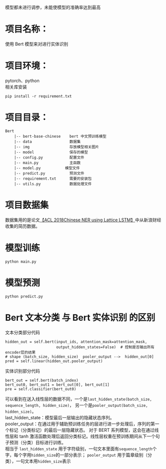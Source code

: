模型都未进行调参，未能使模型的准确率达到最高
# 项目名称：
使用 Bert 模型来对进行实体识别

# 项目环境：
pytorch、python   
相关库安装
```
pip install -r requirement.txt
```

# 项目目录：
```
Bert
    |-- bert-base-chinese    bert 中文预训练模型     
    |-- data                 数据集  
    |-- img                  存放模型相关图片              
    |-- model                保存的模型               
    |-- config.py            配置文件                                 
    |-- main.py              主函数                      
    |-- model.py           模型文件                     
    |-- predict.py           预测文件                         
    |-- requirement.txt      需要的安装包
    |-- utils.py             数据处理文件
```

# 项目数据集
数据集用的是论文[【ACL 2018Chinese NER using Lattice LSTM】](https://github.com/jiesutd/LatticeLSTM)中从新浪财经收集的简历数据。

# 模型训练
`python main.py`

# 模型预测
`python predict.py`

# Bert 文本分类 与 Bert 实体识别 的区别
文本分类部分代码
```
hidden_out = self.bert(input_ids, attention_mask=attention_mask,
                       output_hidden_states=False)  # 控制是否输出所有encoder层的结果
# shape (batch_size, hidden_size)  pooler_output -->  hidden_out[0]
pred = self.linear(hidden_out.pooler_output)
```
实体识别部分代码
```
bert_out = self.bert(batch_index)
bert_out0, bert_out1 = bert_out[0], bert_out[1]
pre = self.classifier(bert_out0)
```
可以看到在送入线性层的数据不同，一个是`last_hidden_state(batch_size, sequence_length, hidden_size)`，
另一个是`pooler_output(batch_size, hidden_size)`。          
last_hidden_state：模型最后一层输出的隐藏状态序列。     
pooler_output：在通过用于辅助预训练任务的层进行进一步处理后，序列的第一个标记（分类标记）的最后一层隐藏状态。
对于 BERT 系列模型，这会在通过线性层和 tanh 激活函数处理后返回分类标记。线性层权重在预训练期间从下一个句子预测（分类）目标进行训练。         
相当于 `last_hidden_state` 用于字符级别，一句文本里面有`sequence_length`个字，每个字用`hidden_size`的一部分表示；
`pooler_output` 用于篇章级别（分类），一句文本用`hidden_size`表示

